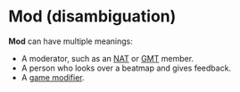 # Mod (disambiguation)

**Mod** can have multiple meanings:

- A moderator, such as an [NAT](/wiki/People/The_Team/Nomination_Assessment_Team) or [GMT](/wiki/People/The_Team/Global_Moderation_Team) member.
- A person who looks over a beatmap and gives feedback.
- A [game modifier](/wiki/Game_modifier).
